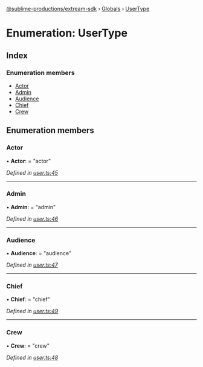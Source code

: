 [@sublime-productions/extream-sdk](../README.md) › [Globals](../globals.md) › [UserType](usertype.md)

# Enumeration: UserType

## Index

### Enumeration members

* [Actor](usertype.md#actor)
* [Admin](usertype.md#admin)
* [Audience](usertype.md#audience)
* [Chief](usertype.md#chief)
* [Crew](usertype.md#crew)

## Enumeration members

###  Actor

• **Actor**: = "actor"

*Defined in [user.ts:45](https://github.com/Extream-SaaS/ex-sdk/blob/ccff5d7/src/user.ts#L45)*

___

###  Admin

• **Admin**: = "admin"

*Defined in [user.ts:46](https://github.com/Extream-SaaS/ex-sdk/blob/ccff5d7/src/user.ts#L46)*

___

###  Audience

• **Audience**: = "audience"

*Defined in [user.ts:47](https://github.com/Extream-SaaS/ex-sdk/blob/ccff5d7/src/user.ts#L47)*

___

###  Chief

• **Chief**: = "chief"

*Defined in [user.ts:49](https://github.com/Extream-SaaS/ex-sdk/blob/ccff5d7/src/user.ts#L49)*

___

###  Crew

• **Crew**: = "crew"

*Defined in [user.ts:48](https://github.com/Extream-SaaS/ex-sdk/blob/ccff5d7/src/user.ts#L48)*
